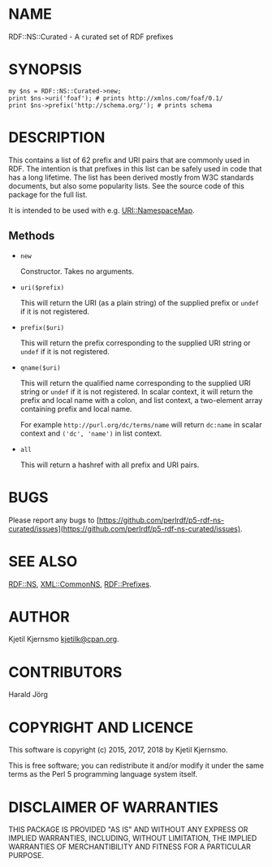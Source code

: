 # NAME

RDF::NS::Curated - A curated set of RDF prefixes

# SYNOPSIS

    my $ns = RDF::NS::Curated->new;
    print $ns->uri('foaf'); # prints http://xmlns.com/foaf/0.1/
    print $ns->prefix('http://schema.org/'); # prints schema

# DESCRIPTION

This contains a list of 62 prefix and URI pairs that are commonly used
in RDF. The intention is that prefixes in this list can be safely used
in code that has a long lifetime. The list has been derived mostly
from W3C standards documents, but also some popularity lists. See the
source code of this package for the full list.

It is intended to be used with e.g. [URI::NamespaceMap](https://metacpan.org/pod/URI::NamespaceMap).

## Methods

- `new`

    Constructor. Takes no arguments.

- `uri($prefix)`

    This will return the URI (as a plain string) of the supplied prefix or `undef` if it is not registered.

- `prefix($uri)`

    This will return the prefix corresponding to the supplied URI string or `undef` if it is not registered.

- `qname($uri)`

    This will return the qualified name corresponding to the supplied URI
    string or `undef` if it is not registered. In scalar context, it will
    return the prefix and local name with a colon, and list context, a
    two-element array containing prefix and local name.

    For example `http://purl.org/dc/terms/name` will return `dc:name` in
    scalar context and `('dc', 'name')` in list context.

- `all`

    This will return a hashref with all prefix and URI pairs.

# BUGS

Please report any bugs to
[https://github.com/perlrdf/p5-rdf-ns-curated/issues](https://github.com/perlrdf/p5-rdf-ns-curated/issues).

# SEE ALSO

[RDF::NS](https://metacpan.org/pod/RDF::NS), [XML::CommonNS](https://metacpan.org/pod/XML::CommonNS), [RDF::Prefixes](https://metacpan.org/pod/RDF::Prefixes).

# AUTHOR

Kjetil Kjernsmo <kjetilk@cpan.org>.

# CONTRIBUTORS

Harald Jörg

# COPYRIGHT AND LICENCE

This software is copyright (c) 2015, 2017, 2018 by Kjetil Kjernsmo.

This is free software; you can redistribute it and/or modify it under
the same terms as the Perl 5 programming language system itself.

# DISCLAIMER OF WARRANTIES

THIS PACKAGE IS PROVIDED "AS IS" AND WITHOUT ANY EXPRESS OR IMPLIED
WARRANTIES, INCLUDING, WITHOUT LIMITATION, THE IMPLIED WARRANTIES OF
MERCHANTIBILITY AND FITNESS FOR A PARTICULAR PURPOSE.
